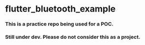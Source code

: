 # flutter_bluetooth_example

### This is a practice repo being used for a POC.
### Still under dev. Please do not consider this as a project.


